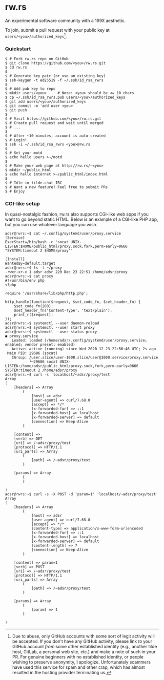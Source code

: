 # rw.rs

An experimental software community with a 199X aesthetic.

To join, submit a pull request with your public key at `users/<you>/authorized_keys`[^1].

### Quickstart

    $ # Fork rw.rs repo on GitHub
    $ git clone https://github.com/<you>/rw.rs.git
    $ cd rw.rs
    $
    $ # Generate key pair (or use an existing key)
    $ ssh-keygen -t ed25519 -f ~/.ssh/id_rsa_rwrs
    $
    $ # Add pub key to repo
    $ mkdir users/<you>     # Note: <you> should be <= 10 chars
    $ cp ~/.ssh/id_rsa_rwrs.pub users/<you>/authorized_keys
    $ git add users/<you>/authorized_keys
    $ git commit -m 'add user <you>'
    $ git push
    $
    $ # Visit https://github.com/<you>/rw.rs.git
    $ # Create pull request and wait until merged
    $ # ...
    $
    $ # After ~10 minutes, account is auto-created
    $ # Login!
    $ ssh -i ~/.ssh/id_rsa_rwrs <you>@rw.rs
    $
    $ # Set your motd
    $ echo hello users >~/motd
    $
    $ # Make your web page at http://rw.rs/~<you>
    $ mkdir ~/public_html
    $ echo hello internet >~/public_html/index.html
    $
    $ # Idle in tilde.chat IRC
    $ # Want a new feature? Feel free to submit PRs
    $ # Enjoy

### CGI-like setup

In quasi-nostalgic fashion, rw.rs also supports CGI-like web apps if you want
to go beyond static HTML. Below is an example of a CGI-like PHP app, but you
can use whatever language you wish.

    adsr@rwrs:~$ cat ~/.config/systemd/user/proxy.service
    [Service]
    ExecStart=/bin/bash -c 'socat UNIX-LISTEN:$HOME/public_html/proxy.sock,fork,perm-early=0666 "SYSTEM:timeout 2 $HOME/proxy"'

    [Install]
    WantedBy=default.target
    adsr@rwrs:~$ ls -l ~/proxy
    -rwxr-xr-x 1 adsr adsr 229 Dec 23 22:51 /home/adsr/proxy
    adsr@rwrs:~$ cat proxy
    #!/usr/bin/env php
    <?php

    require '/usr/share/lib/php/http.php';

    http_handle(function($request, $set_code_fn, $set_header_fn) {
        $set_code_fn(200);
        $set_header_fn('Content-Type', 'text/plain');
        print_r($request);
    });
    adsr@rwrs:~$ systemctl --user daemon-reload
    adsr@rwrs:~$ systemctl --user start proxy
    adsr@rwrs:~$ systemctl --user status proxy
    ● proxy.service
       Loaded: loaded (/home/adsr/.config/systemd/user/proxy.service; enabled; vendor preset: enabled)
       Active: active (running) since Wed 2020-12-23 22:56:46 UTC; 2s ago
     Main PID: 29686 (socat)
       CGroup: /user.slice/user-1000.slice/user@1000.service/proxy.service
               └─29686 socat UNIX-LISTEN:/home/adsr/public_html/proxy.sock,fork,perm-early=0666 SYSTEM:timeout 2 /home/adsr/proxy
    adsr@rwrs:~$ curl -s 'localhost/~adsr/proxy/test'
    Array
    (
        [headers] => Array
            (
                [host] => adsr
                [user-agent] => curl/7.68.0
                [accept] => */*
                [x-forwarded-for] => ::1
                [x-forwarded-host] => localhost
                [x-forwarded-server] => default
                [connection] => Keep-Alive
            )

        [content] =>
        [verb] => GET
        [uri] => /~adsr/proxy/test
        [protocol] => HTTP/1.1
        [uri_parts] => Array
            (
                [path] => /~adsr/proxy/test
            )

        [params] => Array
            (
            )

    )
    adsr@rwrs:~$ curl -s -X POST -d 'param=1' 'localhost/~adsr/proxy/test'
    Array
    (
        [headers] => Array
            (
                [host] => adsr
                [user-agent] => curl/7.68.0
                [accept] => */*
                [content-type] => application/x-www-form-urlencoded
                [x-forwarded-for] => ::1
                [x-forwarded-host] => localhost
                [x-forwarded-server] => default
                [content-length] => 7
                [connection] => Keep-Alive
            )

        [content] => param=1
        [verb] => POST
        [uri] => /~adsr/proxy/test
        [protocol] => HTTP/1.1
        [uri_parts] => Array
            (
                [path] => /~adsr/proxy/test
            )

        [params] => Array
            (
                [param] => 1
            )

    )

[^1]: Due to abuse, only GitHub accounts with some sort of legit activity will
      be accepted. If you don't have any GitHub activity, please link _to_ your
      GitHub account _from_ some other established identity (e.g., another
      tilde host, GitLab, a personal web site, etc.) and make a note of such in
      your PR. For genuine beginners with no established identity, or people
      wishing to preserve anonymity, I apologize. Unfortunately scammers have
      used this service for spam and other crap, which has almost resulted in
      the hosting provider terminating us.

